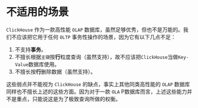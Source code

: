 # 不适用的场景

`ClickHouse` 作为一款高性能 `OLAP` 数据库，虽然足够优秀，但也不是万能的。我们不应该把它用于任何 `OLTP` 事务性操作的场景，因为它有以下几点不足：

1. 不支持**事务**。
2. 不擅长根据`主键`按**行**粒度查询（虽然支持），故不应该把`ClickHouse`当做`Key-Value`数据库使用。
3. 不擅长按**行**删除数据（虽然支持）。

这些弱点并不能视为 `ClickHouse` 的缺点，事实上其他同类高性能的 `OLAP` 数据库同样也不擅长上述的这些方面。因为对于一款 `OLA` P数据库而言，上述这些能力并不是重点，只能说这是为了极致查询所做的权衡。
